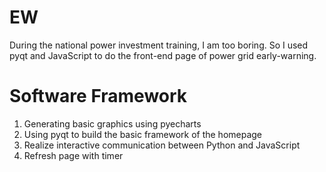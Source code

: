 # EW
During the national power investment training, I am too boring. So I used pyqt and JavaScript to do the front-end page of power grid early-warning.

# Software Framework
1) Generating basic graphics using pyecharts
2) Using pyqt to build the basic framework of the homepage
3) Realize interactive communication between Python and JavaScript
4) Refresh page with timer
